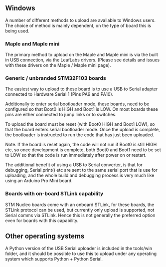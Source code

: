 ## Windows

A number of different methods to upload are available to Windows users. The choice of method is mainly dependent, on the type of board this is being used.  

### Maple and Maple mini

The primary method to upload on the Maple and Maple mini is via the built in USB connection, via the LeafLabs drivers. (Please see details and issues with these drivers on the Maple / Maple mini page).

### Generic / unbranded STM32F103 boards

The easiest way to upload to these board is to use a USB to Serial adapter connected to Hardware Serial 1  (Pins PA9 and PA10).

Additionally to enter serial bootloader mode, these boards, need to be configured so that Boot0 is HIGH and Boot1 is LOW. On most boards these pins are either connected to jump links or to switches.

To upload the board must be reset (with Boot0 HIGH and Boot1 LOW), so that the board enters serial bootloader mode.
Once the upload is complete, the bootloader is instructed to run the code that has just been uploaded.

Note. If the board is reset again, the code will not run if Boot0 is still HIGH etc, so once development is complete, both Boot0 and Boot1 need to be set to LOW so that the code is run immediately after power on or restart.

The additional benefit of using a USB to Serial converter, is that for debugging, Serial.print() etc are sent to the same serial port that is use for uploading, and the whole build and debugging process is very much like using an Arduino Pro Mini board.


### Boards with on-board STLink capability 

STM Nucleo boards come with an onboard STLink, for these boards, the STLink protocol can be used, but currently only upload is supported, not Serial comms via STLink. Hence this is not generally the preferred option even for boards with this capability.

## Other operating systems

A Python version of the USB Serial uploader is included in the tools/win folder, and it should be possible to use this to upload under any operating system which supports Python + Python Serial.


